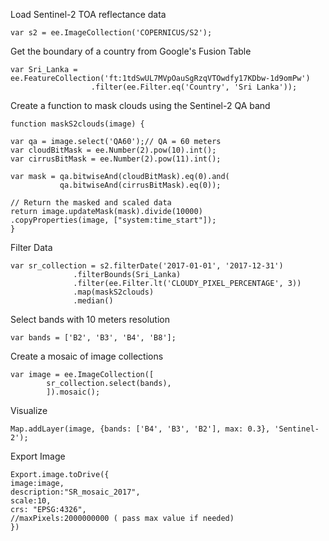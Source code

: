 
 
 Load Sentinel-2 TOA reflectance data

	var s2 = ee.ImageCollection('COPERNICUS/S2');

Get the boundary of a country from Google's Fusion Table

	var Sri_Lanka = ee.FeatureCollection('ft:1tdSwUL7MVpOauSgRzqVTOwdfy17KDbw-1d9omPw')
					  .filter(ee.Filter.eq('Country', 'Sri Lanka'));

Create a function to mask clouds using the Sentinel-2 QA band

	function maskS2clouds(image) {
	
	var qa = image.select('QA60');// QA = 60 meters
	var cloudBitMask = ee.Number(2).pow(10).int();
	var cirrusBitMask = ee.Number(2).pow(11).int();
	
	var mask = qa.bitwiseAnd(cloudBitMask).eq(0).and(
	           qa.bitwiseAnd(cirrusBitMask).eq(0));
	
	// Return the masked and scaled data
	return image.updateMask(mask).divide(10000)
	.copyProperties(image, ["system:time_start"]);
	}

Filter Data

	var sr_collection = s2.filterDate('2017-01-01', '2017-12-31')
			      .filterBounds(Sri_Lanka)
			      .filter(ee.Filter.lt('CLOUDY_PIXEL_PERCENTAGE', 3))
			      .map(maskS2clouds)
			      .median()

Select bands with 10 meters resolution

	var bands = ['B2', 'B3', 'B4', 'B8'];

Create a mosaic of image collections

	var image = ee.ImageCollection([
			sr_collection.select(bands),
			]).mosaic();
Visualize
		
	Map.addLayer(image, {bands: ['B4', 'B3', 'B2'], max: 0.3}, 'Sentinel-2');

Export Image

	Export.image.toDrive({
	image:image,
	description:"SR_mosaic_2017",
	scale:10,
	crs: "EPSG:4326",
	//maxPixels:2000000000 ( pass max value if needed)
	})
